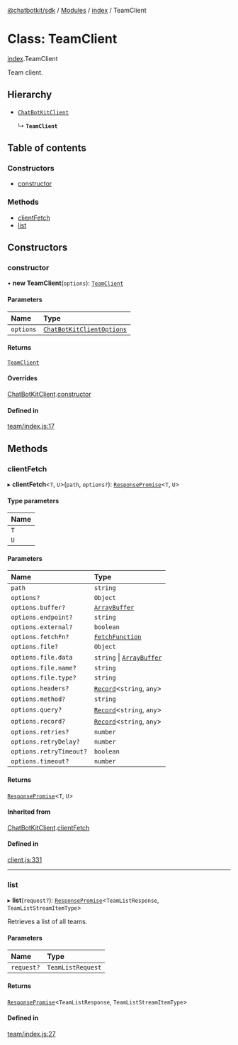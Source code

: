 [@chatbotkit/sdk](../README.md) / [Modules](../modules.md) / [index](../modules/index.md) / TeamClient

# Class: TeamClient

[index](../modules/index.md).TeamClient

Team client.

## Hierarchy

- [`ChatBotKitClient`](client.ChatBotKitClient.md)

  ↳ **`TeamClient`**

## Table of contents

### Constructors

- [constructor](index.TeamClient.md#constructor)

### Methods

- [clientFetch](index.TeamClient.md#clientfetch)
- [list](index.TeamClient.md#list)

## Constructors

### constructor

• **new TeamClient**(`options`): [`TeamClient`](index.TeamClient.md)

#### Parameters

| Name | Type |
| :------ | :------ |
| `options` | [`ChatBotKitClientOptions`](../interfaces/client.ChatBotKitClientOptions.md) |

#### Returns

[`TeamClient`](index.TeamClient.md)

#### Overrides

[ChatBotKitClient](client.ChatBotKitClient.md).[constructor](client.ChatBotKitClient.md#constructor)

#### Defined in

[team/index.js:17](https://github.com/chatbotkit/node-sdk/blob/main/packages/sdk/src/team/index.js#L17)

## Methods

### clientFetch

▸ **clientFetch**\<`T`, `U`\>(`path`, `options?`): [`ResponsePromise`](client.ResponsePromise.md)\<`T`, `U`\>

#### Type parameters

| Name |
| :------ |
| `T` |
| `U` |

#### Parameters

| Name | Type |
| :------ | :------ |
| `path` | `string` |
| `options?` | `Object` |
| `options.buffer?` | [`ArrayBuffer`]( https://developer.mozilla.org/docs/Web/JavaScript/Reference/Global_Objects/ArrayBuffer ) |
| `options.endpoint?` | `string` |
| `options.external?` | `boolean` |
| `options.fetchFn?` | [`FetchFunction`](../modules/client.md#fetchfunction) |
| `options.file?` | `Object` |
| `options.file.data` | `string` \| [`ArrayBuffer`]( https://developer.mozilla.org/docs/Web/JavaScript/Reference/Global_Objects/ArrayBuffer ) |
| `options.file.name?` | `string` |
| `options.file.type?` | `string` |
| `options.headers?` | [`Record`]( https://www.typescriptlang.org/docs/handbook/utility-types.html#recordkeys-type )\<`string`, `any`\> |
| `options.method?` | `string` |
| `options.query?` | [`Record`]( https://www.typescriptlang.org/docs/handbook/utility-types.html#recordkeys-type )\<`string`, `any`\> |
| `options.record?` | [`Record`]( https://www.typescriptlang.org/docs/handbook/utility-types.html#recordkeys-type )\<`string`, `any`\> |
| `options.retries?` | `number` |
| `options.retryDelay?` | `number` |
| `options.retryTimeout?` | `boolean` |
| `options.timeout?` | `number` |

#### Returns

[`ResponsePromise`](client.ResponsePromise.md)\<`T`, `U`\>

#### Inherited from

[ChatBotKitClient](client.ChatBotKitClient.md).[clientFetch](client.ChatBotKitClient.md#clientfetch)

#### Defined in

[client.js:331](https://github.com/chatbotkit/node-sdk/blob/main/packages/sdk/src/client.js#L331)

___

### list

▸ **list**(`request?`): [`ResponsePromise`](client.ResponsePromise.md)\<`TeamListResponse`, `TeamListStreamItemType`\>

Retrieves a list of all teams.

#### Parameters

| Name | Type |
| :------ | :------ |
| `request?` | `TeamListRequest` |

#### Returns

[`ResponsePromise`](client.ResponsePromise.md)\<`TeamListResponse`, `TeamListStreamItemType`\>

#### Defined in

[team/index.js:27](https://github.com/chatbotkit/node-sdk/blob/main/packages/sdk/src/team/index.js#L27)
